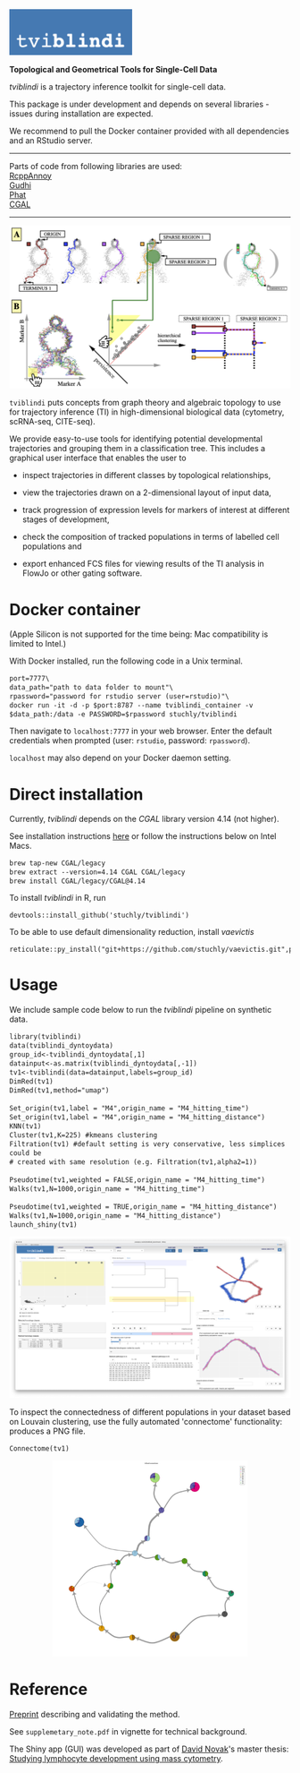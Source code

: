 <img src="vignettes/tviblindi_logo.png" alt="tviblindi" width=220>

**Topological and Geometrical Tools for Single-Cell Data**

*tviblindi* is a trajectory inference toolkit for single-cell data.

This package is under development and depends on several libraries - issues during installation are expected.

We recommend to pull the Docker container provided with all dependencies and an RStudio server.

- - - - -

Parts of code from following libraries are used:\
[RcppAnnoy](https://cran.r-project.org/web/packages/RcppAnnoy/index.html)\
[Gudhi](https://gudhi.inria.fr)\
[Phat](https://www.sciencedirect.com/science/article/pii/S0747717116300098)\
[CGAL](https://www.cgal.org)

- - - - -

<kbd>
  <img src="vignettes/tviblindi_workflow.png">
</kbd>


`tviblindi` puts concepts from graph theory and algebraic topology to use for trajectory inference (TI) in high-dimensional biological data (cytometry, scRNA-seq, CITE-seq).

We provide easy-to-use tools for identifying potential developmental trajectories and grouping them in a classification tree.
This includes a graphical user interface that enables the user to

* inspect trajectories in different classes by topological relationships,

* view the trajectories drawn on a 2-dimensional layout of input data,

* track progression of expression levels for markers of interest at different stages of development,

* check the composition of tracked populations in terms of labelled cell populations and

* export enhanced FCS files for viewing results of the TI analysis in FlowJo or other gating software.

# Docker container

(Apple Silicon is not supported for the time being: Mac compatibility is limited to Intel.)

With Docker installed, run the following code in a Unix terminal.

```
port=7777\
data_path="path to data folder to mount"\
rpassword="password for rstudio server (user=rstudio)"\
docker run -it -d -p $port:8787 --name tviblindi_container -v $data_path:/data -e PASSWORD=$rpassword stuchly/tviblindi
```

Then navigate to `localhost:7777` in your web browser.
Enter the default credentials when prompted (user: `rstudio`, password: `rpassword`).

`localhost` may also depend on your Docker daemon setting.

# Direct installation

Currently, *tviblindi* depends on the *CGAL* library version 4.14 (not higher).

See installation instructions [here](https://doc.cgal.org/4.14/Manual/installation.html) or follow the instructions below on Intel Macs.

```
brew tap-new CGAL/legacy
brew extract --version=4.14 CGAL CGAL/legacy
brew install CGAL/legacy/CGAL@4.14
```

To install *tviblindi* in R, run

```
devtools::install_github('stuchly/tviblindi')
```

To be able to use default dimensionality reduction, install *vaevictis*

```
reticulate::py_install("git+https://github.com/stuchly/vaevictis.git",pip=TRUE)
```

# Usage

We include sample code below to run the *tviblindi* pipeline on synthetic data.

```
library(tviblindi)
data(tviblindi_dyntoydata)
group_id<-tviblindi_dyntoydata[,1]
datainput<-as.matrix(tviblindi_dyntoydata[,-1])
tv1<-tviblindi(data=datainput,labels=group_id)
DimRed(tv1)
DimRed(tv1,method="umap")

Set_origin(tv1,label = "M4",origin_name = "M4_hitting_time")
Set_origin(tv1,label = "M4",origin_name = "M4_hitting_distance")
KNN(tv1)
Cluster(tv1,K=225) #kmeans clustering
Filtration(tv1) #default setting is very conservative, less simplices could be
# created with same resolution (e.g. Filtration(tv1,alpha2=1))

Pseudotime(tv1,weighted = FALSE,origin_name = "M4_hitting_time")
Walks(tv1,N=1000,origin_name = "M4_hitting_time")

Pseudotime(tv1,weighted = TRUE,origin_name = "M4_hitting_distance")
Walks(tv1,N=1000,origin_name = "M4_hitting_distance")
launch_shiny(tv1)
```

<kbd>
  <img src="vignettes/tviblindi_gui.png">
</kbd>

To inspect the connectedness of different populations in your dataset based on Louvain clustering, use the fully automated 'connectome' functionality: produces a PNG file.

```
Connectome(tv1)
```

<center>
<kbd>
  <img src="vignettes/connectome.png" width=350>
</kbd>
</center>

# Reference
[Preprint](https://www.biorxiv.org/content/10.1101/2023.07.13.547329v3) describing and validating the method.

See `supplemetary_note.pdf` in vignette for technical background.

The Shiny app (GUI) was developed as part of [David Novak](https://github.com/davnovak)'s master thesis: [Studying lymphocyte development using mass cytometry](https://dspace.cuni.cz/handle/20.500.11956/119793?locale-attribute=en).
